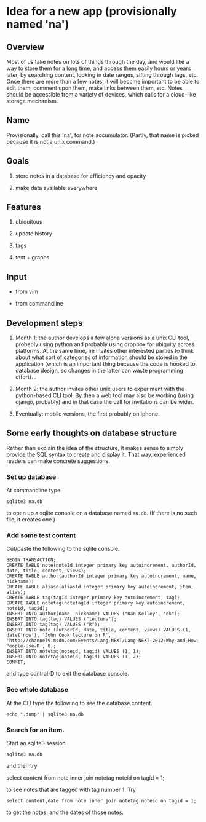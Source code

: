# Idea for a new app (provisionally named 'na')

## Overview

Most of us take notes on lots of things through the day, and would like a way
to store them for a long time, and access them easily hours or years later, by
searching content, looking in date ranges, sifting through tags, etc.  Once
there are more than a few notes, it will become important to be able to edit
them, comment upon them, make links between them, etc.  Notes should be
accessible from a variety of devices, which calls for a cloud-like storage
mechanism.


## Name

Provisionally, call this 'na', for note accumulator.  (Partly, that name is
picked because it is not a unix command.)


## Goals

1. store notes in a database for efficiency and opacity

2. make data available everywhere


## Features

1. ubiquitous

2. update history

3. tags

4. text + graphs

## Input

* from vim

* from commandline


## Development steps

1. Month 1: the author develops a few alpha versions as a unix CLI tool,
   probably using python and probably using dropbox for ubiquity across
platforms.  At the same time, he invites other interested parties to think
about what sort of categories of information should be stored in the
application (which is an important thing because the code is hooked to database
design, so changes in the latter can waste programming effort).  .  

2. Month 2: the author invites other unix users to experiment with the
   python-based CLI tool.  By then a web tool may also be working (using
django, probably) and in that case the call for invitations can be wider.

3. Eventually: mobile versions, the first probably on iphone.


## Some early thoughts on database structure

Rather than explain the idea of the structure, it makes sense to simply provide
the SQL syntax to create and display it.  That way, experienced readers can
make concrete suggestions.

### Set up database

At commandline type

    sqlite3 na.db

to open up a sqlite console on a database named ``an.db``.  (If there is no
such file, it creates one.)

### Add some test content

Cut/paste the following to the sqlite console.

    BEGIN TRANSACTION;
    CREATE TABLE note(noteId integer primary key autoincrement, authorId, date, title, content, views);
    CREATE TABLE author(authorId integer primary key autoincrement, name, nickname);
    CREATE TABLE aliase(aliasId integer primary key autoincrement, item, alias);
    CREATE TABLE tag(tagId integer primary key autoincrement, tag);
    CREATE TABLE notetag(notetagId integer primary key autoincrement, noteid, tagid);
    INSERT INTO author(name, nickname) VALUES ("Dan Kelley", "dk");
    INSERT INTO tag(tag) VALUES ("lecture");
    INSERT INTO tag(tag) VALUES ("R");
    INSERT INTO note (authorId, date, title, content, views) VALUES (1, date('now'), 'John Cook lecture on R', 'http://channel9.msdn.com/Events/Lang-NEXT/Lang-NEXT-2012/Why-and-How-People-Use-R', 0);
    INSERT INTO notetag(noteid, tagid) VALUES (1, 1);
    INSERT INTO notetag(noteid, tagid) VALUES (1, 2);
    COMMIT;

and type control-D to exit the database console.

### See whole database

At the CLI type the following to see the database content.

    echo ".dump" | sqlite3 na.db

### Search for an item.

Start an sqlite3 session

    sqlite3 na.db

and then try

   select content from note inner join notetag noteid on tagid = 1;

to see notes that are tagged with tag number 1.  Try

    select content,date from note inner join notetag noteid on tagid = 1;

to get the notes, and the dates of those notes.


